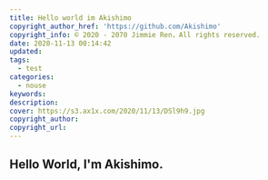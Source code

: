 ```yaml
---
title: Hello world im Akishimo
copyright_author_href: 'https://github.com/Akishimo'
copyright_info: © 2020 - 2070 Jimmie Ren，All rights reserved.
date: 2020-11-13 00:14:42
updated:
tags:
  - test
categories:
  - nouse
keywords:
description:
cover: https://s3.ax1x.com/2020/11/13/DSl9h9.jpg
copyright_author:
copyright_url:
---
```


## Hello World, I'm Akishimo.
